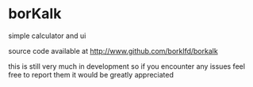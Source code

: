 # borKalk
simple calculator and ui

source code available at http://www.github.com/borklfd/borkalk

this is still very much in development so if you encounter any issues feel free to report them it would be greatly appreciated
